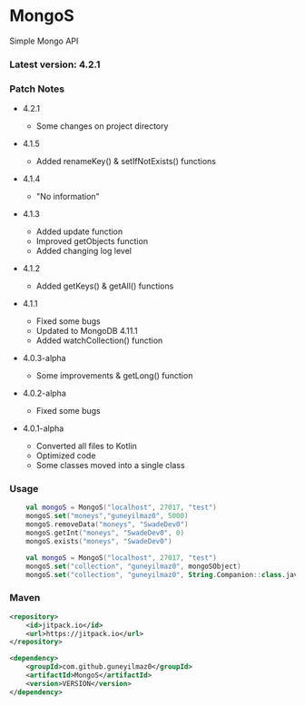 # MongoS
Simple Mongo API

### Latest version: 4.2.1
### Patch Notes

- 4.2.1
   - Some changes on project directory

- 4.1.5
   - Added renameKey() & setIfNotExists() functions

- 4.1.4
   - "No information"

- 4.1.3
  - Added update function
  - Improved getObjects function
  - Added changing log level

- 4.1.2
  - Added getKeys() & getAll() functions

- 4.1.1
  - Fixed some bugs
  - Updated to MongoDB 4.11.1
  - Added watchCollection() function

- 4.0.3-alpha
  - Some improvements & getLong() function

- 4.0.2-alpha
  - Fixed some bugs

- 4.0.1-alpha
  - Converted all files to Kotlin
  - Optimized code
  - Some classes moved into a single class

 
### Usage

```kt
    val mongoS = MongoS("localhost", 27017, "test")
    mongoS.set("moneys","guneyilmaz0", 5000)
    mongoS.removeData("moneys", "SwadeDev0")
    mongoS.getInt("moneys", "SwadeDev0", 0)
    mongoS.exists("moneys", "SwadeDev0")
```
```kt
    val mongoS = MongoS("localhost", 27017, "test")
    mongoS.set("collection", "guneyilmaz0", mongoSObject)
    mongoS.set("collection", "guneyilmaz0", String.Companion::class.java)
```

### Maven
```XML
<repository>
    <id>jitpack.io</id>
    <url>https://jitpack.io</url>
</repository>
```
```XML
<dependency>
    <groupId>com.github.guneyilmaz0</groupId>
    <artifactId>MongoS</artifactId>
    <version>VERSION</version>
</dependency>
```

